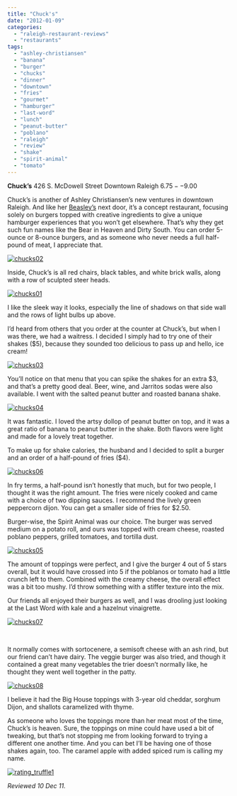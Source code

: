 ```yaml
---
title: "Chuck's"
date: "2012-01-09"
categories: 
  - "raleigh-restaurant-reviews"
  - "restaurants"
tags: 
  - "ashley-christiansen"
  - "banana"
  - "burger"
  - "chucks"
  - "dinner"
  - "downtown"
  - "fries"
  - "gourmet"
  - "hamburger"
  - "last-word"
  - "lunch"
  - "peanut-butter"
  - "poblano"
  - "raleigh"
  - "review"
  - "shake"
  - "spirit-animal"
  - "tomato"
---
```


**Chuck’s** 426 S. McDowell Street Downtown Raleigh $6.75--$9.00

Chuck’s is another of Ashley Christiansen’s new ventures in downtown Raleigh. And like her [Beasley’s](http://www.thegourmez.com/2011/09/beasley%E2%80%99s-chicken-honey/) next door, it’s a concept restaurant, focusing solely on burgers topped with creative ingredients to give a unique hamburger experiences that you won’t get elsewhere. That’s why they get such fun names like the Bear in Heaven and Dirty South. You can order 5-ounce or 8-ounce burgers, and as someone who never needs a full half-pound of meat, I appreciate that.

[![](http://s3.amazonaws.com/thegourmez-wpmedia/2011/12/chucks02.jpg "chucks02")](http://s3.amazonaws.com/thegourmez-wpmedia/2011/12/chucks02.jpg)

Inside, Chuck’s is all red chairs, black tables, and white brick walls, along with a row of sculpted steer heads.

[![](http://s3.amazonaws.com/thegourmez-wpmedia/2011/12/chucks01.jpg "chucks01")](http://s3.amazonaws.com/thegourmez-wpmedia/2011/12/chucks01.jpg)

I like the sleek way it looks, especially the line of shadows on that side wall and the rows of light bulbs up above.

I’d heard from others that you order at the counter at Chuck’s, but when I was there, we had a waitress. I decided I simply had to try one of their shakes ($5), because they sounded too delicious to pass up and hello, ice cream!

[![](http://s3.amazonaws.com/thegourmez-wpmedia/2011/12/chucks03.jpg "chucks03")](http://s3.amazonaws.com/thegourmez-wpmedia/2011/12/chucks03.jpg)

You’ll notice on that menu that you can spike the shakes for an extra $3, and that’s a pretty good deal. Beer, wine, and Jarritos sodas were also available. I went with the salted peanut butter and roasted banana shake.

[![](http://s3.amazonaws.com/thegourmez-wpmedia/2011/12/chucks04.jpg "chucks04")](http://s3.amazonaws.com/thegourmez-wpmedia/2011/12/chucks04.jpg)

It was fantastic. I loved the artsy dollop of peanut butter on top, and it was a great ratio of banana to peanut butter in the shake. Both flavors were light and made for a lovely treat together.

To make up for shake calories, the husband and I decided to split a burger and an order of a half-pound of fries ($4).

[![](http://s3.amazonaws.com/thegourmez-wpmedia/2011/12/chucks06.jpg "chucks06")](http://s3.amazonaws.com/thegourmez-wpmedia/2011/12/chucks06.jpg)

In fry terms, a half-pound isn’t honestly that much, but for two people, I thought it was the right amount. The fries were nicely cooked and came with a choice of two dipping sauces. I recommend the lively green peppercorn dijon. You can get a smaller side of fries for $2.50.

Burger-wise, the Spirit Animal was our choice. The burger was served medium on a potato roll, and ours was topped with cream cheese, roasted poblano peppers, grilled tomatoes, and tortilla dust.

[![](http://s3.amazonaws.com/thegourmez-wpmedia/2011/12/chucks05.jpg "chucks05")](http://s3.amazonaws.com/thegourmez-wpmedia/2011/12/chucks05.jpg)

The amount of toppings were perfect, and I give the burger 4 out of 5 stars overall, but it would have crossed into 5 if the poblanos or tomato had a little crunch left to them. Combined with the creamy cheese, the overall effect was a bit too mushy. I’d throw something with a stiffer texture into the mix.

Our friends all enjoyed their burgers as well, and I was drooling just looking at the Last Word with kale and a hazelnut vinaigrette.

[![](http://s3.amazonaws.com/thegourmez-wpmedia/2011/12/chucks07.jpg "chucks07")](http://s3.amazonaws.com/thegourmez-wpmedia/2011/12/chucks07.jpg)

 

It normally comes with sortocenere, a semisoft cheese with an ash rind, but our friend can’t have dairy. The veggie burger was also tried, and though it contained a great many vegetables the trier doesn’t normally like, he thought they went well together in the patty.

[![](http://s3.amazonaws.com/thegourmez-wpmedia/2011/12/chucks08.jpg "chucks08")](http://s3.amazonaws.com/thegourmez-wpmedia/2011/12/chucks08.jpg)

I believe it had the Big House toppings with 3-year old cheddar, sorghum Dijon, and shallots caramelized with thyme.

As someone who loves the toppings more than her meat most of the time, Chuck’s is heaven. Sure, the toppings on mine could have used a bit of tweaking, but that’s not stopping me from looking forward to trying a different one another time. And you can bet I’ll be having one of those shakes again, too. The caramel apple with added spiced rum is calling my name.

[![](http://s3.amazonaws.com/thegourmez-wpmedia/2009/02/rating_truffle1.gif "rating_truffle1")](http://s3.amazonaws.com/thegourmez-wpmedia/2009/02/rating_truffle1.gif)

_Reviewed 10 Dec 11._
